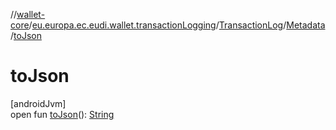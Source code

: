 //[wallet-core](../../../../index.md)/[eu.europa.ec.eudi.wallet.transactionLogging](../../index.md)/[TransactionLog](../index.md)/[Metadata](index.md)/[toJson](to-json.md)

# toJson

[androidJvm]\
open fun [toJson](to-json.md)(): [String](https://kotlinlang.org/api/latest/jvm/stdlib/kotlin-stdlib/kotlin/-string/index.html)
